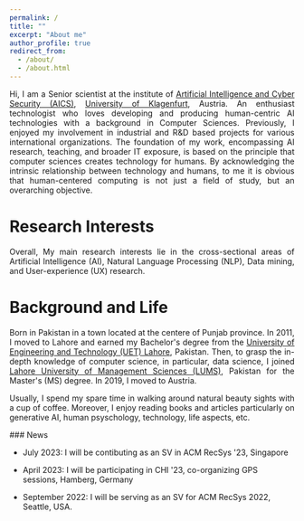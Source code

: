 ```yaml
---
permalink: /
title: ""
excerpt: "About me"
author_profile: true
redirect_from: 
  - /about/
  - /about.html
---
```


<div style="text-align: justify"> 
Hi, I am a Senior scientist at the institute of <a href="https://www.aau.at/en/aics/"> Artificial Intelligence and Cyber Security 
(AICS)</a>, <a href="https://www.aau.at/en/">University of Klagenfurt</a>, Austria. An enthusiast technologist who 
loves developing and producing human-centric AI technologies with a background in Computer Sciences.
Previously, I enjoyed my involvement in industrial and R&D based projects for various 
international organizations. The foundation of my work, encompassing AI research, teaching, and broader IT exposure, 
is based on the principle that computer sciences creates technology for humans. 
By acknowledging the intrinsic relationship between technology and humans, to me
it is obvious that human-centered computing is not just a field of study, but an overarching objective.<br />
</div>

Research Interests
======
<div style="text-align: justify"> 
Overall, My main research interests lie in the cross-sectional areas of Artificial Intelligence (AI), 
Natural Language Processing (NLP), Data mining, and User-experience (UX) research. 

</div>

Background and Life
======
<div style="text-align: justify"> 
Born in Pakistan in a town located at the centere of Punjab province.
In 2011, I moved to  Lahore and earned my Bachelor's degree 
from the <a href="https://www.uet.edu.pk"> University of Engineering and Technology (UET) Lahore</a>, Pakistan.
Then, to grasp the in-depth knowledge of computer science, in particular, data science, 
I joined <a href="https://lums.edu.pk/">Lahore University of Management Sciences (LUMS)</a>, Pakistan for the Master's (MS) degree. In 2019, I moved to Austria. 


Usually, I spend my spare time in walking around natural beauty sights with a cup of coffee. 
Moreover, I enjoy reading books and articles particularly on generative AI, human psyschology, 
technology, life aspects, etc.
</div>
### News

- July 2023: I will be contibuting as an SV in ACM RecSys '23, Singapore

- April 2023: I will be participating in CHI '23, co-organizing GPS sessions, Hamberg, Germany

- September 2022: I will be serving as an SV for ACM RecSys 2022, Seattle, USA.


